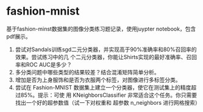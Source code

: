 # fashion-mnist
基于fashion-minst数据集的图像分类练习题记录，使用juypter notebook，包含pdf展示。

1. 尝试对Sandals训练sgd二元分类器，并实现高于90%准确率和80%召回率的效果。尝试练习中的几
个二元分类器，你能让Shirts实现的最好准确率、召回率和ROC AUC是多少？
2. 多分类问题中哪些类型的结果较差？结合混淆矩阵简单分析。
3. 增加是否为上身服饰和是否为衣服两个标签，对图像进行多标签分类。
4. 尝试在 Fashion-MNIST 数据集上建立一个分类器，使它在测试集上的精度超过85%。提示：可使
用 KNeighborsClassifier 非常适合这个任务。你只需要找出一个好的超参数值（试一下对权重和
超参数 n_neighbors 进行网格搜索）

